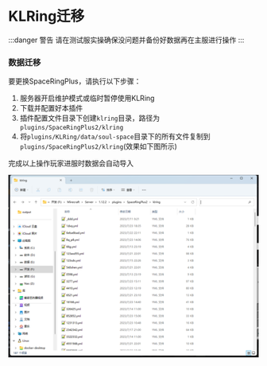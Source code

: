# KLRing迁移

:::danger 警告
请在测试服实操确保没问题并备份好数据再在主服进行操作
:::

### **数据迁移**

要更换SpaceRingPlus，请执行以下步骤：

1. 服务器开启维护模式或临时暂停使用KLRing
2. 下载并配置好本插件
3. 插件配置文件目录下创建`klring`目录，路径为`plugins/SpaceRingPlus2/klring`
4. 将`plugins/KLRing/data/soul-space`目录下的所有文件复制到`plugins/SpaceRingPlus2/klring`(效果如下图所示)

完成以上操作玩家进服时数据会自动导入

![KLRing数据导入.png](img/KLRing数据导入.png)
